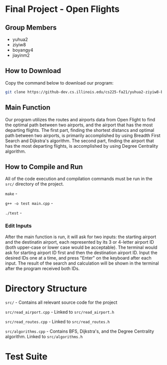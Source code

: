 # Final Project - Open Flights

## Group Members
- yuhua2
- ziyiw8
- boyangy4
- jiayinm2

## How to Download
Copy the command below to download our program:
```bash
git clone https://github-dev.cs.illinois.edu/cs225-fa21/yuhua2-ziyiw8-boyangy4-jiayinm2
```

## Main Function
Our program utilizes the routes and airports data from Open Flight to find the optimal path between two airports, and the airport that has the most departing flights. The first part, finding the shortest distancs and optimal path between two airports, is primarily accomplished by using Breadth First Search and Dijkstra's algorithm. The second part, finding the airport that has the most departing flights, is accomplished
by using Degree Centrality algorithm.

## How to Compile and Run

All of the code execution and compilation commands must be run in the `src/` directory of the project.

`make` -

`g++ -o test main.cpp` -

`./test` -

### Edit Inputs
After the main function is run, it will ask for two inputs: the starting airport and the destinatin airport, each represented by its 3 or 4-letter airport ID (both upper-case or lower case would be acceptable). The terminal would ask for starting airport ID first and then the destination airport ID. Input the desired IDs one at a time, and press "Enter" on the keyboard after each input. The result of the search and calculation will be shown in the terminal after the program received both IDs.

# Directory Structure

`src/` - Contains all relevant source code for the project

`src/read_airport.cpp` - Linked to `src/read_airport.h`

`src/read_routes.cpp` - Linked to `src/read_routes.h`

`src/algorithms.cpp` - Contains BFS, Dijkstra's, and the Degree Centrality algorithm. Linked to `src/algorithms.h`

# Test Suite
